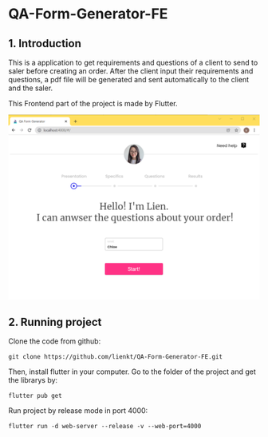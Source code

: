 # QA-Form-Generator-FE
## 1. Introduction
This is a application to get requirements and questions of a client to send to saler before creating an order. After the client input their requirements and questions, a pdf file will be generated and sent automatically to the client and the saler.

This Frontend part of the project is made by Flutter.

![logo-dtm](https://raw.githubusercontent.com/lienkt/QA-Form-Generator-FE/main/project.png)

## 2. Running project
Clone the code from github:
```
git clone https://github.com/lienkt/QA-Form-Generator-FE.git
```
Then, install flutter in your computer.
Go to the folder of the project and get the librarys by:
```
flutter pub get
```
Run project by release mode in port 4000:
```
flutter run -d web-server --release -v --web-port=4000
```